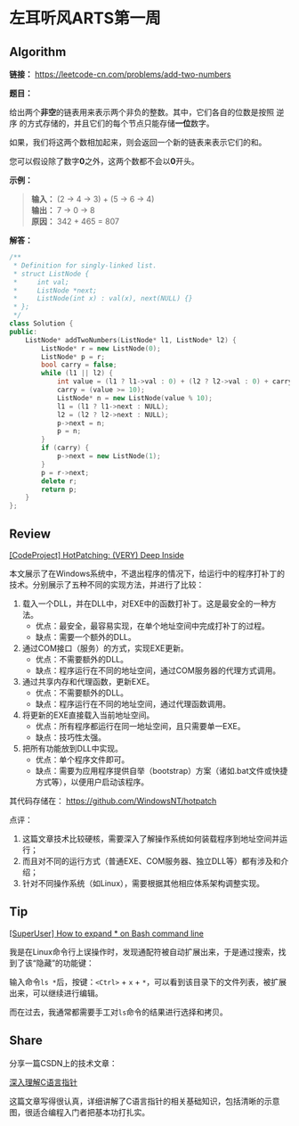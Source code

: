 # 左耳听风ARTS第一周

## Algorithm

**链接：** <https://leetcode-cn.com/problems/add-two-numbers>

**题目：**

给出两个**非空**的链表用来表示两个非负的整数。其中，它们各自的位数是按照 逆序 的方式存储的，并且它们的每个节点只能存储**一位**数字。

如果，我们将这两个数相加起来，则会返回一个新的链表来表示它们的和。

您可以假设除了数字**0**之外，这两个数都不会以**0**开头。

**示例：**

> **输入：** (2 -> 4 -> 3) + (5 -> 6 -> 4)  
> **输出：** 7 -> 0 -> 8  
> **原因：** 342 + 465 = 807

**解答：**

```cpp
/**
 * Definition for singly-linked list.
 * struct ListNode {
 *     int val;
 *     ListNode *next;
 *     ListNode(int x) : val(x), next(NULL) {}
 * };
 */
class Solution {
public:
    ListNode* addTwoNumbers(ListNode* l1, ListNode* l2) {
        ListNode* r = new ListNode(0);
        ListNode* p = r;
        bool carry = false;
        while (l1 || l2) {
            int value = (l1 ? l1->val : 0) + (l2 ? l2->val : 0) + carry;
            carry = (value >= 10);
            ListNode* n = new ListNode(value % 10);
            l1 = (l1 ? l1->next : NULL);
            l2 = (l2 ? l2->next : NULL);
            p->next = n;
            p = n;
        }
        if (carry) {
            p->next = new ListNode(1);
        }
        p = r->next;
        delete r;
        return p;
    }
};
```

## Review

[\[CodeProject\] HotPatching: (VERY) Deep Inside](https://www.codeproject.com/Articles/1043089/HotPatching-VERY-Deep-Inside)

本文展示了在Windows系统中，不退出程序的情况下，给运行中的程序打补丁的技术。分别展示了五种不同的实现方法，并进行了比较：

1. 载入一个DLL，并在DLL中，对EXE中的函数打补丁。这是最安全的一种方法。
    * 优点：最安全，最容易实现，在单个地址空间中完成打补丁的过程。
    * 缺点：需要一个额外的DLL。
2. 通过COM接口（服务）的方式，实现EXE更新。
    * 优点：不需要额外的DLL。
    * 缺点：程序运行在不同的地址空间，通过COM服务器的代理方式调用。
3. 通过共享内存和代理函数，更新EXE。
    * 优点：不需要额外的DLL。
    * 缺点：程序运行在不同的地址空间，通过代理函数调用。
4. 将更新的EXE直接载入当前地址空间。
    * 优点：所有程序都运行在同一地址空间，且只需要单一EXE。
    * 缺点：技巧性太强。
5. 把所有功能放到DLL中实现。
    * 优点：单个程序文件即可。
    * 缺点：需要为应用程序提供自举（bootstrap）方案（诸如.bat文件或快捷方式等），以便用户启动该程序。

其代码存储在： <https://github.com/WindowsNT/hotpatch>

点评：

1. 这篇文章技术比较硬核，需要深入了解操作系统如何装载程序到地址空间并运行；
2. 而且对不同的运行方式（普通EXE、COM服务器、独立DLL等）都有涉及和介绍；
3. 针对不同操作系统（如Linux），需要根据其他相应体系架构调整实现。

## Tip

[\[SuperUser\] How to expand \* on Bash command line](https://superuser.com/questions/215950/how-to-expand-on-bash-command-line)

我是在Linux命令行上误操作时，发现通配符被自动扩展出来，于是通过搜索，找到了该“隐藏”的功能键：

输入命令`ls *`后，按键：`<Ctrl>` + `x` + `*`，可以看到该目录下的文件列表，被扩展出来，可以继续进行编辑。

而在过去，我通常都需要手工对`ls`命令的结果进行选择和拷贝。

## Share

分享一篇CSDN上的技术文章：

[深入理解C语言指针](https://blog.csdn.net/ZackSock/article/details/101594794)

这篇文章写得很认真，详细讲解了C语言指针的相关基础知识，包括清晰的示意图，很适合编程入门者把基本功打扎实。
